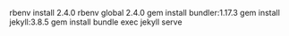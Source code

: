 rbenv install 2.4.0
rbenv global 2.4.0
gem install bundler:1.17.3
gem install jekyll:3.8.5
gem install 
bundle exec jekyll serve